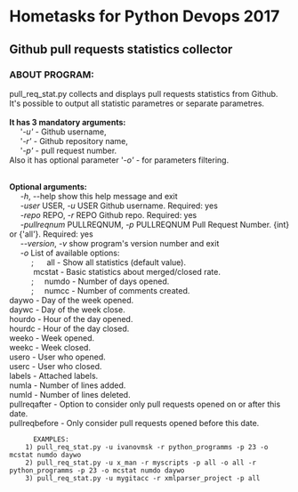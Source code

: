 # Hometasks for Python Devops 2017

<H2>Github pull requests statistics collector</H2>

<h3>ABOUT PROGRAM:</h3>
    pull_req_stat.py collects and displays pull requests statistics from Github.<br>
    It's possible to output all statistic parametres or separate parametres.<br><br>
    <b>It has 3 mandatory arguments:</b><br>
        &nbsp;&nbsp;&nbsp;&nbsp;&nbsp;'<i>-u'</i> - Github username,<br>
        &nbsp;&nbsp;&nbsp;&nbsp;&nbsp;'<i>-r'</i> - Github repository name,<br>
        &nbsp;&nbsp;&nbsp;&nbsp;&nbsp;'<i>-p'</i> - pull request number.<br>
    Also it has optional parameter '<i>-o'</i> - for parameters filtering.  
        

<br><b>Optional arguments:</b><br>
  &nbsp;&nbsp;&nbsp;&nbsp;&nbsp;<i>-h</i>, --help            show this help message and exit<br>
  &nbsp;&nbsp;&nbsp;&nbsp;&nbsp;<i>-user</i> USER, <i>-u</i> USER   Github username. Required: yes<br>
  &nbsp;&nbsp;&nbsp;&nbsp;&nbsp;<i>-repo</i> REPO, <i>-r</i> REPO   Github repo. Required: yes<br>
  &nbsp;&nbsp;&nbsp;&nbsp;&nbsp;<i>-pullreqnum</i> PULLREQNUM, <i>-p</i> PULLREQNUM  Pull Request Number. {int} or {'all'}. Required: yes<br>
  &nbsp;&nbsp;&nbsp;&nbsp;&nbsp;<i>--version</i>, <i>-v</i>     show program's version number and exit<br>
  &nbsp;&nbsp;&nbsp;&nbsp;&nbsp;<i>-o</i> List of available options:<br>
  &nbsp;&nbsp;&nbsp;&nbsp;&nbsp;&nbsp;&nbsp;&nbsp;&nbsp;&nbsp;;&nbsp;&nbsp;&nbsp;&nbsp;&nbsp; all - Show all statistics (default value).<br>
  &nbsp;&nbsp;&nbsp;&nbsp;&nbsp;&nbsp;&nbsp;&nbsp;&nbsp;&nbsp; mcstat - Basic statistics about merged/closed rate.<br>
&nbsp;&nbsp;&nbsp;&nbsp;&nbsp;&nbsp;&nbsp;&nbsp;&nbsp;&nbsp;;&nbsp;&nbsp;&nbsp;&nbsp;&nbsp;numdo - Number of days opened.<br>
&nbsp;&nbsp;&nbsp;&nbsp;&nbsp;&nbsp;&nbsp;&nbsp;&nbsp;&nbsp;;&nbsp;&nbsp;&nbsp;&nbsp;&nbsp;numcc - Number of comments created.<br>
                            daywo - Day of the week opened.<br>
                            daywc - Day of the week close.<br>
                            hourdo - Hour of the day opened.<br>
                            hourdc - Hour of the day closed.<br>
                            weeko - Week opened.<br>
                            weekc - Week closed.<br>
                            usero - User who opened.<br>
                            userc - User who closed.<br>
                            labels - Attached labels.<br>
                            numla - Number of lines added.<br>
                            numld - Number of lines deleted.<br>
                            pullreqafter - Option to consider only pull requests opened on or after this date.<br>
                            pullreqbefore - Only consider pull requests opened before this date.<br>
                            
          EXAMPLES:
        1) pull_req_stat.py -u ivanovmsk -r python_programms -p 23 -o mcstat numdo daywo
        2) pull_req_stat.py -u x_man -r myscripts -p all -o all -r python_programms -p 23 -o mcstat numdo daywo
        3) pull_req_stat.py -u mygitacc -r xmlparser_project -p all
       
